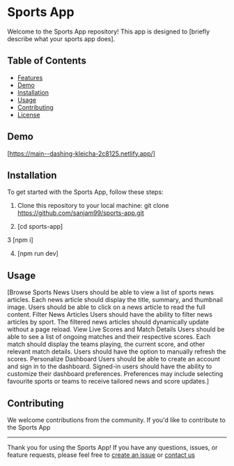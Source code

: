 # Sports App

Welcome to the Sports App repository! This app is designed to [briefly describe what your sports app does].

## Table of Contents

- [Features](#features)
- [Demo](#demo)
- [Installation](#installation)
- [Usage](#usage)
- [Contributing](#contributing)
- [License](#license)


## Demo

[https://main--dashing-kleicha-2c8125.netlify.app/]

## Installation

To get started with the Sports App, follow these steps:

1. Clone this repository to your local machine: git clone https://github.com/sanjam99/sports-app.git

2. [cd sports-app]

3 [npm i]

4. [npm run dev]

## Usage

[Browse Sports News
Users should be able to view a list of sports news articles.
Each news article should display the title, summary, and thumbnail image.
Users should be able to click on a news article to read the full content.
Filter News Articles
Users should have the ability to filter news articles by sport.
The filtered news articles should dynamically update without a page reload.
View Live Scores and Match Details
Users should be able to see a list of ongoing matches and their respective scores.
Each match should display the teams playing, the current score, and other relevant match details.
Users should have the option to manually refresh the scores.
Personalize Dashboard
Users should be able to create an account and sign in to the dashboard.
Signed-in users should have the ability to customize their dashboard preferences.
Preferences may include selecting favourite sports or teams to receive tailored news and score updates.]

## Contributing

We welcome contributions from the community. If you'd like to contribute to the Sports App

---

Thank you for using the Sports App! If you have any questions, issues, or feature requests, please feel free to [create an issue](https://github.com/sanjam99/sports-app/issues) or [contact us](sanketjam99@protonmail.com)